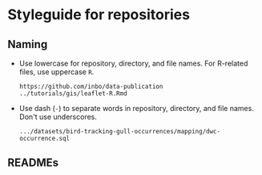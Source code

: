 Styleguide for repositories
================

Naming
------

-   Use lowercase for repository, directory, and file names. For R-related files, use uppercase `R`.

        https://github.com/inbo/data-publication
        ../tutorials/gis/leaflet-R.Rmd

-   Use dash (`-`) to separate words in repository, directory, and file names. Don't use underscores.

        .../datasets/bird-tracking-gull-occurrences/mapping/dwc-occurrence.sql

READMEs
-------
